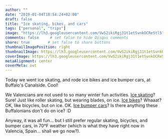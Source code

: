 ```yaml
---
author: ""
date: "2019-01-04T18:54:24+02:00"
draft: false
title: "Ice skating, bikes, and cars"
tags: ["personal", "trips"]
image: "https://lh3.googleusercontent.com/VwS2ikiRgj31t1etSvnkOCReStl5734LTeZrwFv_c5SMMH00u3KbAgJCtp5w46oOOq0oJmX8O6zfrUFbjwUZ7QLJUDWKBF_jmpscZ1pDe2VW7vFTjaPpUxzyklfJBvBXeqPDIo0BT_w=w1920-h1080"
comments: false     # set false to hide Disqus comments
share: true        # set false to share buttons
thumbnailImagePosition: right
thumbnailImage: https://lh3.googleusercontent.com/VwS2ikiRgj31t1etSvnkOCReStl5734LTeZrwFv_c5SMMH00u3KbAgJCtp5w46oOOq0oJmX8O6zfrUFbjwUZ7QLJUDWKBF_jmpscZ1pDe2VW7vFTjaPpUxzyklfJBvBXeqPDIo0BT_w=w1920-h1080
coverImage: https://lh3.googleusercontent.com/VwS2ikiRgj31t1etSvnkOCReStl5734LTeZrwFv_c5SMMH00u3KbAgJCtp5w46oOOq0oJmX8O6zfrUFbjwUZ7QLJUDWKBF_jmpscZ1pDe2VW7vFTjaPpUxzyklfJBvBXeqPDIo0BT_w=w1920-h1080
metaAlignment: center
coverMeta: out
---
```


Today we went ice skating, and rode ice bikes and ice bumper cars, at Buffalo's Canalside. Cool!

<!--more-->

We Valencians are not used to so many winter fun activities. [Ice skating](https://www.canalsidebuffalo.com/events/public-ice-skating-2/2019-01-04/)? Sure! Just like roller skating, but wearing blades, on ice.
[Ice bikes](https://www.waterbikesofbuffalo.com/ice-bikes/)? Whaaat? OK, like bicycles, but on ice. OK.
[Ice bumper cars](https://www.canalsidebuffalo.com/events/bumper-car-rentals/2019-01-04/)? Is there anything these Buffalonians don't do on ice? :D

Anyway, it was all fun... but I still prefer regular skating, bicycles, and bumper cars, in 70°F weather (which is what they have right now in Valencia, Spain... shall we go now?).
